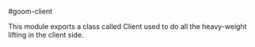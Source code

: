 #goom-client

This module exports a class called Client used to do all the heavy-weight lifting in the client side.
